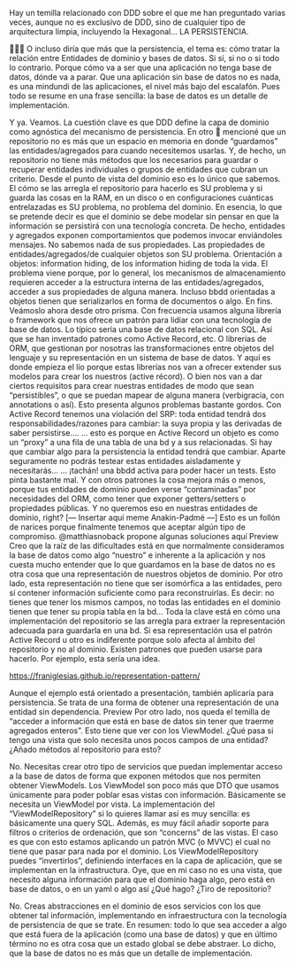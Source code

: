 Hay un temilla relacionado con DDD sobre el que me han preguntado varias veces, aunque no es exclusivo de DDD, sino de cualquier tipo de arquitectura limpia, incluyendo la Hexagonal… LA PERSISTENCIA.

🧻👇🏿
O incluso diría que más que la persistencia, el tema es: cómo tratar la relación entre Entidades de dominio y bases de datos. Si sí, si no o si todo lo contrario.
Porque cómo va a ser que una aplicación no tenga base de datos, dónde va a parar. Que una aplicación sin base de datos no es nada, es una mindundi de las aplicaciones, el nivel más bajo del escalafón.
Pues todo se resume en una frase sencilla: la base de datos es un detalle de implementación.

Y ya.
Veamos. La cuestión clave es que DDD define la capa de dominio como agnóstica del mecanismo de persistencia. En otro 🧻 mencioné que un repositorio no es más que un espacio en memoria en donde “guardamos” las entidades/agregados para cuando necesitemos usarlas.
Y, de hecho, un repositorio no tiene más métodos que los necesarios para guardar o recuperar entidades individuales o grupos de entidades que cubran un criterio.
Desde el punto de vista del dominio eso es lo único que sabemos. El cómo se las arregla el repositorio para hacerlo es SU problema y si guarda las cosas en la RAM, en un disco o en configuraciones cuánticas entrelazadas es SU problema, no problema del dominio.
En esencia, lo que se pretende decir es que el dominio se debe modelar sin pensar en que la información se persistirá con una tecnología concreta. De hecho, entidades y agregados exponen comportamientos que podemos invocar enviándoles mensajes. No sabemos nada de sus propiedades.
Las propiedades de entidades/agregados/de cualquier objetos son SU problema. Orientación a objetos: information hiding, de los information hiding de toda la vida.
El problema viene porque, por lo general, los mecanismos de almacenamiento requieren acceder a la estructura interna de las entidades/agregados, acceder a sus propiedades de alguna manera. Incluso bbdd orientadas a objetos tienen que serializarlos en forma de documentos o algo.
En fins. Veámoslo ahora desde otro prisma. Con frecuencia usamos alguna librería o framework que nos ofrece un patrón para lidiar con una tecnología de base de datos. Lo típico sería una base de datos relacional con SQL. Así que se han inventado patrones como Active Record, etc.
O librerías de ORM, que gestionan por nosotras las transformaciones entre objetos del lenguaje y su representación en un sistema de base de datos. Y aquí es donde empieza el lío porque estas librerías nos van a ofrecer extender sus modelos para crear los nuestros (active récord).
O bien nos van a dar ciertos requisitos para crear nuestras entidades de modo que sean “persistibles”, o que se puedan mapear de alguna manera (verbigracia, con annotations o así).
Esto presenta algunos problemas bastante gordos. Con Active Record tenemos una violación del SRP: toda entidad tendrá dos responsabilidades/razones para cambiar: la suya propia y las derivadas de saber persistirse….
… esto es porque en Active Record un objeto es como un “proxy” a una fila de una tabla de una bd y a sus relacionadas. Si hay que cambiar algo para la persistencia la entidad tendrá que cambiar. Aparte seguramente no podrás testear estas entidades aisladamente y necesitarás…
… ¡tachán! una bbdd activa para poder hacer un tests. Esto pinta bastante mal.
Y con otros patrones la cosa mejora más o menos, porque tus entidades de dominio pueden verse “contaminadas” por necesidades del ORM, como tener que exponer getters/setters o propiedades públicas. Y no queremos eso en nuestras entidades de dominio, right?
[— Insertar aquí meme Anakin-Padmé —]
Esto es un follón de narices porque finalmente tenemos que aceptar algún tipo de compromiso. @matthiasnoback  propone algunas soluciones aquí
Preview
Creo que la raíz de las dificultades está en que normalmente consideramos la base de datos como algo “nuestro” e inherente a la aplicación y nos cuesta mucho entender que lo que guardamos en la base de datos no es otra cosa que una representación de nuestros objetos de dominio.
Por otro lado, esta representación no tiene que ser isomórfica a las entidades, pero sí contener información suficiente como para reconstruirlas. Es decir: no tienes que tener los mismos campos, no todas las entidades en el dominio tienen que tener su propia tabla en la bd…
Toda la clave está en cómo una implementación del repositorio se las arregla para extraer la representación adecuada para guardarla en una bd. Si esa representación usa el patrón Active Record u otro es indiferente porque solo afecta al ámbito del repositorio y no al dominio.
Existen patrones que pueden usarse para hacerlo. Por ejemplo, esta sería una idea.

https://franiglesias.github.io/representation-pattern/

Aunque el ejemplo está orientado a presentación, también aplicaría para persistencia. Se trata de una forma de obtener una representación de una entidad sin dependencia.
Preview
Por otro lado, nos queda el temilla de “acceder a información que está en base de datos sin tener que traerme agregados enteros”.
Esto tiene que ver con los ViewModel. ¿Qué pasa si tengo una vista que solo necesita unos pocos campos de una entidad? ¿Añado métodos al repositorio para esto?

No.
Necesitas crear otro tipo de servicios que puedan implementar acceso a la base de datos de forma que exponen métodos que nos permiten obtener ViewModels. Los ViewModel son poco más que DTO que usamos únicamente para poder poblar esas vistas con información.
Básicamente se necesita un ViewModel por vista. La implementación del “ViewModelRepository” si lo quieres llamar así es muy sencilla: es básicamente una query SQL. Además, es muy fácil añadir soporte para filtros o criterios de ordenación, que son “concerns” de las vistas.
El caso es que con esto estamos aplicando un patrón MVC (o MVVC) el cual no tiene que pasar para nada por el dominio. Los ViewModelRepository puedes “invertirlos”, definiendo interfaces en la capa de aplicación, que se implementan en la infrastructura.
Oye, que en mi caso no es una vista, que necesito alguna información para que el dominio haga algo, pero está en base de datos, o en un yaml o algo así ¿Qué hago? ¿Tiro de repositorio?

No.
Creas abstracciones en el dominio de esos servicios con los que obtener tal información, implementando en infraestructura con la tecnología de persistencia de que se trate.
En resumen: todo lo que sea acceder a algo que está fuera de la aplicación (como una base de datos) y que en último término no es otra cosa que un estado global se debe abstraer.
Lo dicho, que la base de datos no es más que un detalle de implementación.